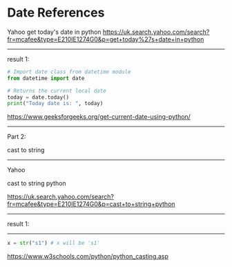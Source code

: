 # Date References

Yahoo
get today's date in python 
https://uk.search.yahoo.com/search?fr=mcafee&type=E210IE1274G0&p=get+today%27s+date+in+python

____

result 1:

```python
# Import date class from datetime module
from datetime import date

# Returns the current local date
today = date.today()
print("Today date is: ", today)
```

https://www.geeksforgeeks.org/get-current-date-using-python/

____

Part 2:

cast to string

____

Yahoo

cast to string python 

https://uk.search.yahoo.com/search?fr=mcafee&type=E210IE1274G0&p=cast+to+string+python

____

result 1:

____

```python
x = str("s1") # x will be 's1'
```

https://www.w3schools.com/python/python_casting.asp
